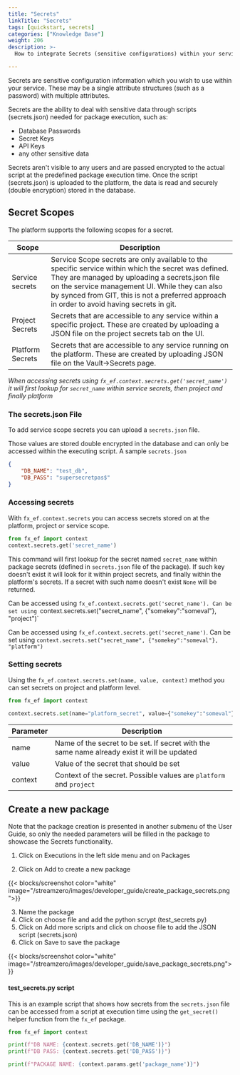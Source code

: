 ```yaml
---
title: "Secrets"
linkTitle: "Secrets"
tags: [quickstart, secrets]
categories: ["Knowledge Base"]
weight: 206
description: >-
  How to integrate Secrets (sensitive configurations) within your services

---
```


Secrets are sensitive configuration information which you wish to use within your service. These may be a single attribute structures (such as a password) with multiple attributes.

Secrets are the ability to deal with sensitive data through scripts (secrets.json) needed for package execution, such as:

- Database Passwords 
- Secret Keys 
- API Keys
- any other sensitive data

Secrets aren't visible to any users and are passed encrypted to the actual script at the predefined package execution time. Once the script (secrets.json) is uploaded to the platform, the data is read and securely (double encryption) stored in the database.

## Secret Scopes

The platform supports the following scopes for a secret.

| Scope                 | Description                                                  |
| --------------------- | ------------------------------------------------------------ |
| Service secrets       | Service Scope secrets are only available to the specific service within which the secret was defined. They are managed by uploading a secrets.json file on the service management UI. While they can also by synced from GIT, this is not a preferred approach in order to avoid having secrets in git. |
| Project Secrets       | Secrets that are accessible to any service within a specific project. These are created by uploading a JSON file on the project secrets tab on the UI. |
| Platform Secrets      | Secrets that are accessible to any service running on the platform. These are created by uploading JSON file on the Vault->Secrets page. |

*When accessing secrets using `fx_ef.context.secrets.get('secret_name')` it will first lookup for `secret_name` within service secrets, then project and finally platform*

### The secrets.json File

To add service scope secrets you can upload a `secrets.json` file.

Those values are stored double encrypted in the database and can only be accessed within the executing script. A sample `secrets.json`

```json
{
    "DB_NAME": "test_db",
    "DB_PASS": "supersecretpas$"
}
```

### Accessing secrets

With `fx_ef.context.secrets` you can access secrets stored on at the platform, project or service scope.   

```python
from fx_ef import context
context.secrets.get('secret_name')
```

This command will first lookup for the secret named `secret_name` within package secrets (defined in `secrets.json` file of the package). If such key doesn't exist it will look for it within project secrets, and finally within the platform's secrets. If a secret with such name doesn't exist `None` will be returned.

Can be accessed using `fx_ef.context.secrets.get('secret_name'). Can be set using `context.secrets.set("secret_name", {"somekey":"someval"}, "project")`

Can be accessed using `fx_ef.context.secrets.get('secret_name')`. Can be set using `context.secrets.set("secret_name", {"somekey":"someval"}, "platform")`

### Setting secrets

Using the `fx_ef.context.secrets.set(name, value, context)` method you can set secrets on project and platform level.

```python
from fx_ef import context

context.secrets.set(name="platform_secret", value={"somekey":"someval"}, context="platform")
```

| Parameter | Description                                                                                 |
|-----------|---------------------------------------------------------------------------------------------|
| name | Name of the secret to be set. If secret with the same name already exist it will be updated |
| value | Value of the secret that should be set |
| context | Context of the secret. Possible values are `platform` and `project` |


## Create a new package

Note that the package creation is presented in another submenu of the User Guide, so only the needed parameters will be filled in the package to showcase the Secrets functionality.

1. Click on Executions in the left side menu and on Packages

2. Click on Add to create a new package

{{< blocks/screenshot color="white" image="/streamzero/images/developer_guide/create_package_secrets.png">}}

3. Name the package
4. Click on choose file and add the python scrypt (test_secrets.py)
5. Click on Add more scripts and click on choose file to add the JSON script (secrets.json)
6. Click on Save to save the package

{{< blocks/screenshot color="white" image="/streamzero/images/developer_guide/save_package_secrets.png">}}

#### test_secrets.py script

This is an example script that shows how secrets from the `secrets.json` file can be accessed from a script at execution time using the `get_secret()` helper function from the `fx_ef` package.

```python
from fx_ef import context

print(f"DB NAME: {context.secrets.get('DB_NAME')}")
print(f"DB PASS: {context.secrets.get('DB_PASS')}")

print(f"PACKAGE NAME: {context.params.get('package_name')}")
```